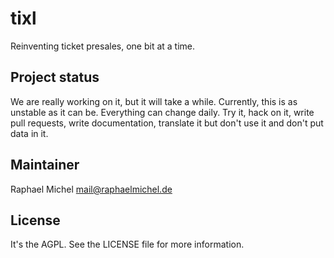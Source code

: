 tixl
====

Reinventing ticket presales, one bit at a time.

Project status
--------------
We are really working on it, but it will take a while. Currently, this is as unstable as it can be. Everything can change daily. Try it, hack on it, write pull requests, write documentation, translate it but don't use it and don't put data in it.

Maintainer
----------
Raphael Michel <mail@raphaelmichel.de>

License
-------
It's the AGPL. See the LICENSE file for more information.
